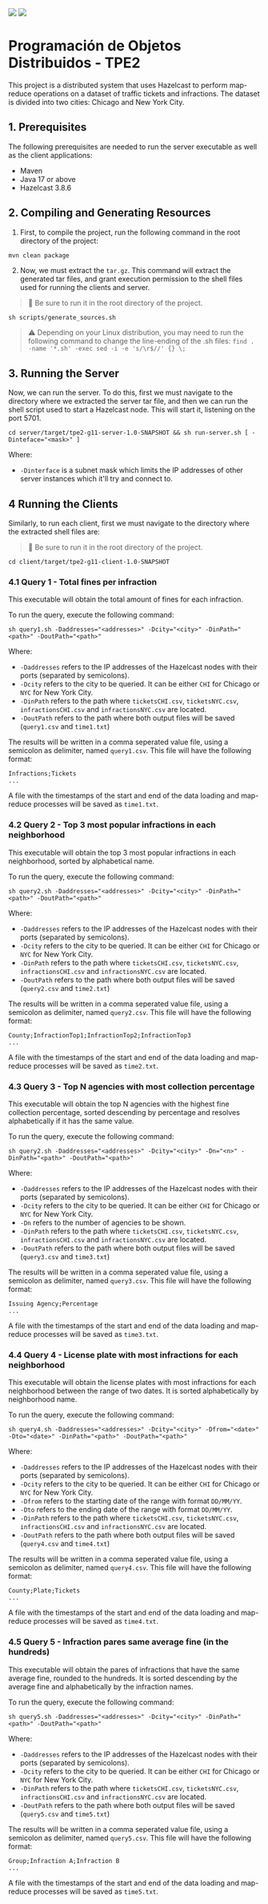 <div style="display: flex; justify-content: space-between;">
  <div>
    <img src="https://img.shields.io/badge/java-%23ED8B00.svg?style=for-the-badge&logo=openjdk&logoColor=white">
    <img src="https://img.shields.io/badge/Apache%20Maven-C71A36?style=for-the-badge&logo=Apache%20Maven&logoColor=white">
  </div>
</div>

# Programación de Objetos Distribuidos - TPE2

This project is a distributed system that uses Hazelcast to perform map-reduce operations on a dataset of traffic tickets and infractions. The dataset is divided into two cities: Chicago and New York City.

## 1. Prerequisites

The following prerequisites are needed to run the server executable as well as the client applications:
- Maven
- Java 17 or above
- Hazelcast 3.8.6

## 2. Compiling and Generating Resources

1. First, to compile the project, run the following command in the root directory of the project:

```bash
mvn clean package
```

2. Now, we must extract the `tar.gz`. This command will extract the generated tar files, and grant execution permission to the shell files used for running the clients and server.
> 🚨 Be sure to run it in the root directory of the project.

```shell
sh scripts/generate_sources.sh
```
>  ⚠️ Depending on your Linux distribution, you may need to run the following command to change the line-ending of the .sh files: ```find . -name '*.sh' -exec sed -i -e 's/\r$//' {} \;```

## 3. Running the Server

Now, we can run the server. To do this, first we must navigate to the directory where we extracted the server tar file, and then we can run the shell script used to start a Hazelcast node. This will start it, listening on the port 5701.

```shell
cd server/target/tpe2-g11-server-1.0-SNAPSHOT && sh run-server.sh [ -Dinteface="<mask>" ]
```
Where:
- `-Dinterface` is a subnet mask which limits the IP addresses of other server instances which it'll try and connect to.

## 4 Running the Clients

Similarly, to run each client, first we must navigate to the directory where the extracted shell files are:

> 🚨 Be sure to run it in the root directory of the project.

```shell
cd client/target/tpe2-g11-client-1.0-SNAPSHOT
```

### 4.1 Query 1 - Total fines per infraction

This executable will obtain the total amount of fines for each infraction.

To run the query, execute the following command:

```shell
sh query1.sh -Daddresses="<addresses>" -Dcity="<city>" -DinPath="<path>" -DoutPath="<path>"
```
Where:
* `-Daddresses` refers to the IP addresses of the Hazelcast nodes with their ports (separated by semicolons).
* `-Dcity` refers to the city to be queried. It can be either `CHI` for Chicago or `NYC` for New York City.
* `-DinPath` refers to the path where `ticketsCHI.csv`, `ticketsNYC.csv`, `infractionsCHI.csv` and `infractionsNYC.csv` are located.
* `-DoutPath` refers to the path where both output files will be saved (`query1.csv` and `time1.txt`)


The results will be written in a comma seperated value file, using a semicolon as delimiter, named `query1.csv`. This file will have the following format:
```Text
Infractions;Tickets
...
```

A file with the timestamps of the start and end of the data loading and map-reduce processes will be saved as `time1.txt`.


### 4.2 Query 2 - Top 3 most popular infractions in each neighborhood

This executable will obtain the top 3 most popular infractions in each neighborhood, sorted by alphabetical name.

To run the query, execute the following command:

```shell
sh query2.sh -Daddresses="<addresses>" -Dcity="<city>" -DinPath="<path>" -DoutPath="<path>"
```
Where:
* `-Daddresses` refers to the IP addresses of the Hazelcast nodes with their ports (separated by semicolons).
* `-Dcity` refers to the city to be queried. It can be either `CHI` for Chicago or `NYC` for New York City.
* `-DinPath` refers to the path where `ticketsCHI.csv`, `ticketsNYC.csv`, `infractionsCHI.csv` and `infractionsNYC.csv` are located.
* `-DoutPath` refers to the path where both output files will be saved (`query2.csv` and `time2.txt`)


The results will be written in a comma seperated value file, using a semicolon as delimiter, named `query2.csv`. This file will have the following format:
```Text
County;InfractionTop1;InfractionTop2;InfractionTop3
...
```

A file with the timestamps of the start and end of the data loading and map-reduce processes will be saved as `time2.txt`.



### 4.3 Query 3 - Top N agencies with most collection percentage

This executable will obtain the top N agencies with the highest fine collection percentage, sorted descending by percentage and resolves alphabetically if it has the same value.

To run the query, execute the following command:

```shell
sh query2.sh -Daddresses="<addresses>" -Dcity="<city>" -Dn="<n>" -DinPath="<path>" -DoutPath="<path>"
```
Where:
* `-Daddresses` refers to the IP addresses of the Hazelcast nodes with their ports (separated by semicolons).
* `-Dcity` refers to the city to be queried. It can be either `CHI` for Chicago or `NYC` for New York City.
* `-Dn` refers to the number of agencies to be shown.
* `-DinPath` refers to the path where `ticketsCHI.csv`, `ticketsNYC.csv`, `infractionsCHI.csv` and `infractionsNYC.csv` are located.
* `-DoutPath` refers to the path where both output files will be saved (`query3.csv` and `time3.txt`)


The results will be written in a comma seperated value file, using a semicolon as delimiter, named `query3.csv`. This file will have the following format:
```Text
Issuing Agency;Percentage
...
```

A file with the timestamps of the start and end of the data loading and map-reduce processes will be saved as `time3.txt`.


### 4.4 Query 4 - License plate with most infractions for each neighborhood

This executable will obtain the license plates with most infractions for each neighborhood between the range of two dates. It is sorted alphabetically by neighborhood name.

To run the query, execute the following command:

```shell
sh query4.sh -Daddresses="<addresses>" -Dcity="<city>" -Dfrom="<date>" -Dto="<date>" -DinPath="<path>" -DoutPath="<path>"
```
Where:
* `-Daddresses` refers to the IP addresses of the Hazelcast nodes with their ports (separated by semicolons).
* `-Dcity` refers to the city to be queried. It can be either `CHI` for Chicago or `NYC` for New York City.
* `-Dfrom` refers to the starting date of the range with format `DD/MM/YY`.
* `-Dto` refers to the ending date of the range with format `DD/MM/YY`.
* `-DinPath` refers to the path where `ticketsCHI.csv`, `ticketsNYC.csv`, `infractionsCHI.csv` and `infractionsNYC.csv` are located.
* `-DoutPath` refers to the path where both output files will be saved (`query4.csv` and `time4.txt`)


The results will be written in a comma seperated value file, using a semicolon as delimiter, named `query4.csv`. This file will have the following format:
```Text
County;Plate;Tickets
...
```

A file with the timestamps of the start and end of the data loading and map-reduce processes will be saved as `time4.txt`.


### 4.5 Query 5 - Infraction pares same average fine (in the hundreds)

This executable will obtain the pares of infractions that have the same average fine, rounded to the hundreds. It is sorted descending by the average fine and alphabetically by the infraction names.

To run the query, execute the following command:

```shell
sh query5.sh -Daddresses="<addresses>" -Dcity="<city>" -DinPath="<path>" -DoutPath="<path>"
```
Where:
* `-Daddresses` refers to the IP addresses of the Hazelcast nodes with their ports (separated by semicolons).
* `-Dcity` refers to the city to be queried. It can be either `CHI` for Chicago or `NYC` for New York City.
* `-DinPath` refers to the path where `ticketsCHI.csv`, `ticketsNYC.csv`, `infractionsCHI.csv` and `infractionsNYC.csv` are located.
* `-DoutPath` refers to the path where both output files will be saved (`query5.csv` and `time5.txt`)


The results will be written in a comma seperated value file, using a semicolon as delimiter, named `query5.csv`. This file will have the following format:
```Text
Group;Infraction A;Infraction B
...
```

A file with the timestamps of the start and end of the data loading and map-reduce processes will be saved as `time5.txt`.